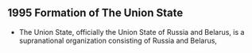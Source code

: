 ## 1995 Formation of The Union State
- The Union State, officially the Union State of Russia and Belarus, is a supranational organization consisting of Russia and Belarus,